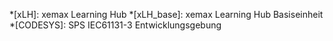 *[xLH]: xemax Learning Hub 
*[xLH_base]: xemax Learning Hub Basiseinheit 
*[CODESYS]: SPS IEC61131-3 Entwicklungsgebung  

